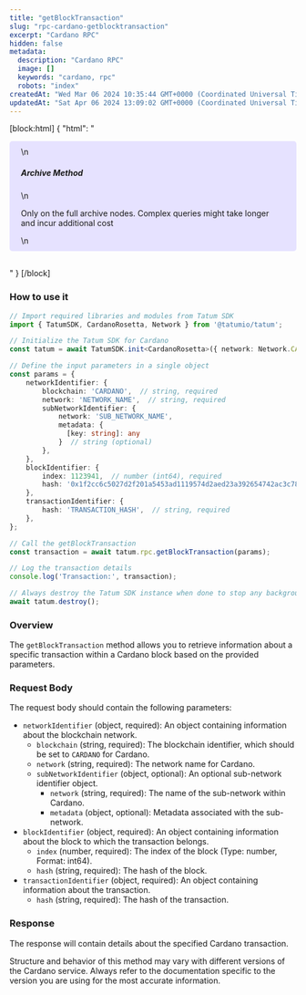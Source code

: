 ```yaml
---
title: "getBlockTransaction"
slug: "rpc-cardano-getblocktransaction"
excerpt: "Cardano RPC"
hidden: false
metadata: 
  description: "Cardano RPC"
  image: []
  keywords: "cardano, rpc"
  robots: "index"
createdAt: "Wed Mar 06 2024 10:35:44 GMT+0000 (Coordinated Universal Time)"
updatedAt: "Sat Apr 06 2024 13:09:02 GMT+0000 (Coordinated Universal Time)"
---
```

[block:html]
{
  "html": "<div style="padding: 10px 20px; border-radius: 5px; background-color: #e6e2ff; margin: 0 0 30px 0;">\n  <h5>Archive Method</h5>\n  <p>Only on the full archive nodes. Complex queries might take longer and incur additional cost</p>\n</div>"
}
[/block]


### How to use it

```typescript
// Import required libraries and modules from Tatum SDK
import { TatumSDK, CardanoRosetta, Network } from '@tatumio/tatum';

// Initialize the Tatum SDK for Cardano
const tatum = await TatumSDK.init<CardanoRosetta>({ network: Network.CARDANO_ROSETTA });

// Define the input parameters in a single object
const params = {
    networkIdentifier: {
        blockchain: 'CARDANO',  // string, required
        network: 'NETWORK_NAME',  // string, required
        subNetworkIdentifier: {
            network: 'SUB_NETWORK_NAME',
            metadata: {
              [key: string]: any
            }  // string (optional)
        },
    },
    blockIdentifier: {
        index: 1123941,  // number (int64), required
        hash: '0x1f2cc6c5027d2f201a5453ad1119574d2aed23a392654742ac3c78783c071f85',  // string, required
    },
    transactionIdentifier: {
        hash: 'TRANSACTION_HASH',  // string, required
    },
};

// Call the getBlockTransaction
const transaction = await tatum.rpc.getBlockTransaction(params);

// Log the transaction details
console.log('Transaction:', transaction);

// Always destroy the Tatum SDK instance when done to stop any background processes
await tatum.destroy();
```

### Overview

The `getBlockTransaction` method allows you to retrieve information about a specific transaction within a Cardano block based on the provided parameters.

### Request Body

The request body should contain the following parameters:

- `networkIdentifier` (object, required): An object containing information about the blockchain network.
  - `blockchain` (string, required): The blockchain identifier, which should be set to `CARDANO` for Cardano.
  - `network` (string, required): The network name for Cardano.
  - `subNetworkIdentifier` (object, optional): An optional sub-network identifier object.
    - `network` (string, required): The name of the sub-network within Cardano.
    - `metadata` (object, optional): Metadata associated with the sub-network.
- `blockIdentifier` (object, required): An object containing information about the block to which the transaction belongs.
  - `index` (number, required): The index of the block (Type: number, Format: int64).
  - `hash` (string, required): The hash of the block.
- `transactionIdentifier` (object, required): An object containing information about the transaction.
  - `hash` (string, required): The hash of the transaction.

### Response

The response will contain details about the specified Cardano transaction.

Structure and behavior of this method may vary with different versions of the Cardano service. Always refer to the documentation specific to the version you are using for the most accurate information.

